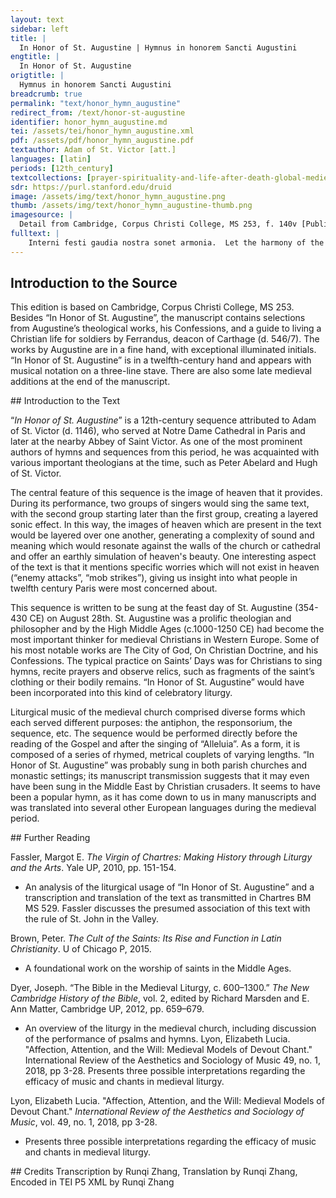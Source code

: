 ```yaml
---
layout: text
sidebar: left
title: |
  In Honor of St. Augustine | Hymnus in honorem Sancti Augustini
engtitle: |
  In Honor of St. Augustine
origtitle: |
  Hymnus in honorem Sancti Augustini
breadcrumb: true
permalink: "text/honor_hymn_augustine"
redirect_from: /text/honor-st-augustine
identifier: honor_hymn_augustine.md
tei: /assets/tei/honor_hymn_augustine.xml
pdf: /assets/pdf/honor_hymn_augustine.pdf
textauthor: Adam of St. Victor [att.]
languages: [latin]
periods: [12th_century]
textcollections: [prayer-spirituality-and-life-after-death-global-medieval-perspectives]
sdr: https://purl.stanford.edu/druid 
image: /assets/img/text/honor_hymn_augustine.png
thumb: /assets/img/text/honor_hymn_augustine-thumb.png
imagesource: |
  Detail from Cambridge, Corpus Christi College, MS 253, f. 140v [Public Domain]
fulltext: |
    Interni festi gaudia nostra sonet armonia.  Let the harmony of the feast inside our heart sound our happiness, Quo mens in se pacifica vera frequentat sabbata. Through which our spirit is at peace in itself and keeps the Sabbath truly. Mundi cordis laetitia odorans uera gaudia.  Let the joy of the pure heart spreadLiteral meaning is “spread the scent of”. The use of sensory vocabulary here reinforces the idea that the listeners are intended to experience heaven through all their senses. true happiness, Quibus praegustat avida quae sit sanctorum gloria.  Through which the faithful one shall have a foretaste of the glory of the saints. Qua laetatur in patria caelicolarum curia. With this glory, the court of the heavenly beings rejoices in their homeland,Here and below, I translated "patria" as "homeland", but it could also be translated as "fatherland". Regem donantem praemia sua cernens in gloria.  Beholding the king in glory, who is offering his own prizes: Beata illa patria quae nescit nisi gaudia  Blessed is that homeland that knows nothing but happiness, nam cives huius patriae non cessant laudes canere. For the people of that land do not stop singing its praises. Quos ille dulcor afficit quem nullus maeror inficit These are the ones whom sweetness affects and no sorrow infects, quos nullus hostis impetit nullusque turbo concutit. Whom no enemy attacks, and no mob strikes. Ubi dies clarissima melior est quam milis. There it is the brightest day, better than a thousand days,  Luce lucens praefulgida plena Dei notitia. Shining with a shining light, full of knowledge of God Quam mens humana capere nec lingua valet promere. That the human mind may not capture nor the tongue express Donec vitae victoria commutet haec mortalia. Until the victory of life entirely alters these mortal beings, Quando Deus est omnia: vita virtus scientia. When God is everything: life, virtue, knowledge, Victus vestis et cetera quae uelle potest mens pia. Nourishment, garments, and all other things that a pious mind can wish for. Hoc in hac valle misera meditetur mens sobria. A sober mind meditates upon thisThat is, the ideas about heaven and the afterlife presented above. in this miserable valley: Hoc per soporem sentiat hoc attendat dum uigolat. So that itThe mind. may sense this through sleep and pay attention to it while awake, Quo mundi post exsilia coronetur in patria. And after periods of exile from the world, may be crowned in the homelandThis refers to heaven., Ac in decoris gloria regem laudet per saecula. And in the glory of beauty, may praise the KingThis refers to God. through all ages. Harum laudum praeconia imitatur ecclesia. The Church imitates the proclamation of these praises Cum recensentur annua sanctorum natalitia. When the annual birthdays of the saints are counted;This refers to the celebration of the saints’ lives through liturgies which are repeated annually. Dum post peracta proelia digna redduntur praemia.  While after the battles have been fought, worthy gifts are distributed Pro passione rosea pro castitate candida. For rosy passion and for white chastity,This is a deliberate color contrast, indicating that the visual sense is being drawn on here too.  Datur et torques aurea pro doctrina catholica. And a golden wreath is given for the catholic teaching Qua praefulget Augustinus in summi regis curia. On account of which Augustine shines forth in the court of the Supreme KingThis refers to God.. Cuius librorum copia fides firmatur unica. Through the abundance of hisThis refers to Augustine. books, the single faith is strengthened Hinc et mater ecclesia uitat errorum devia. And the Mother Church avoids straying into error. Huius sequi vestigia ac praedicare dogmata. May our Mother grant that we follow in his footsteps and preach his teachings Fide recta ac fervida det nobis mater gratia. Amen. with grace with righteous and ardent faith. Amen.The syntax of this line and the penultimate line has been adjusted in the translation for clarity. 
--- 
```

## Introduction to the Source 
<p>This edition is based on ​​Cambridge, Corpus Christi College, MS 253. Besides “In Honor of St. Augustine”, the manuscript contains selections from Augustine’s theological works, his Confessions, and a guide to living a Christian life for soldiers by Ferrandus, deacon of Carthage (d. 546/7). The works by Augustine are in a fine hand, with exceptional illuminated initials. “In Honor of St. Augustine” is in a twelfth-century hand and appears with musical notation on a three-line stave. There are also some late medieval additions at the end of the manuscript.</p>
## Introduction to the Text 
<p>“<em>In Honor of St. Augustine</em>” is a 12th-century sequence attributed to Adam of St. Victor (d. 1146), who served at Notre Dame Cathedral in Paris and later at the nearby Abbey of Saint Victor. As one of the most prominent authors of hymns and sequences from this period, he was acquainted with various important theologians at the time, such as Peter Abelard and Hugh of St. Victor.</p> <p>The central feature of this sequence is the image of heaven that it provides. During its performance, two groups of singers would sing the same text, with the second group starting later than the first group, creating a layered sonic effect. In this way, the images of heaven which are present in the text would be layered over one another, generating a complexity of sound and meaning which would resonate against the walls of the church or cathedral and offer an earthly simulation of heaven's beauty. One interesting aspect of the text is that it mentions specific worries which will not exist in heaven (“enemy attacks”, “mob strikes”), giving us insight into what people in twelfth century Paris were most concerned about.</p> <p>This sequence is written to be sung at the feast day of St. Augustine (354-430 CE) on August 28th. St. Augustine was a prolific theologian and philosopher and by the High Middle Ages (c.1000-1250 CE) had become the most important thinker for medieval Christians in Western Europe. Some of his most notable works are The City of God, On Christian Doctrine, and his Confessions. The typical practice on Saints’ Days was for Christians to sing hymns, recite prayers and observe relics, such as fragments of the saint’s clothing or their bodily remains. “In Honor of St. Augustine” would have been incorporated into this kind of celebratory liturgy.</p> <p>Liturgical music of the medieval church comprised diverse forms which each served different purposes: the antiphon, the responsorium, the sequence, etc. The sequence would be performed directly before the reading of the Gospel and after the singing of “Alleluia”. As a form, it is composed of a series of rhymed, metrical couplets of varying lengths. “In Honor of St. Augustine” was probably sung in both parish churches and monastic settings; its manuscript transmission suggests that it may even have been sung in the Middle East by Christian crusaders. It seems to have been a popular hymn, as it has come down to us in many manuscripts and was translated into several other European languages during the medieval period.</p>
## Further Reading 
<p>Fassler, Margot E. <em>The Virgin of Chartres: Making History through Liturgy and the Arts</em>. Yale UP, 2010, pp. 151-154.</p> <ul> <li>An analysis of the liturgical usage of “In Honor of St. Augustine” and a transcription and translation of the text as transmitted in Chartres BM MS 529. Fassler discusses the presumed association of this text with the rule of St. John in the Valley.</li> </ul> <p>Brown, Peter. <em>The Cult of the Saints: Its Rise and Function in Latin Christianity</em>. U of Chicago P, 2015.</p> <ul> <li>A foundational work on the worship of saints in the Middle Ages.</li> </ul> <p>Dyer, Joseph. “The Bible in the Medieval Liturgy, c. 600–1300.” <em>The New Cambridge History of the Bible</em>, vol. 2, edited by Richard Marsden and E. Ann Matter, Cambridge UP, 2012, pp. 659–679.</p> <ul> <li>An overview of the liturgy in the medieval church, including discussion of the performance of psalms and hymns. Lyon, Elizabeth Lucia. "Affection, Attention, and the Will: Medieval Models of Devout Chant." International Review of the Aesthetics and Sociology of Music 49, no. 1, 2018, pp 3-28. Presents three possible interpretations regarding the efficacy of music and chants in medieval liturgy.</li> </ul> <p>Lyon, Elizabeth Lucia. "Affection, Attention, and the Will: Medieval Models of Devout Chant." <em>International Review of the Aesthetics and Sociology of Music</em>, vol. 49, no. 1, 2018, pp 3-28.</p> <ul> <li>Presents three possible interpretations regarding the efficacy of music and chants in medieval liturgy.</li> </ul>
## Credits
Transcription by Runqi Zhang, Translation by Runqi Zhang, Encoded in TEI P5 XML by Runqi Zhang
